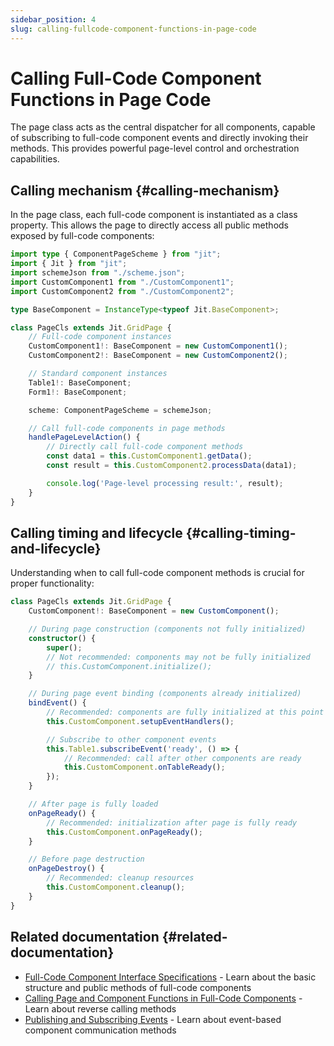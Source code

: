 ```yaml
---
sidebar_position: 4
slug: calling-fullcode-component-functions-in-page-code
---
```


# Calling Full-Code Component Functions in Page Code

The page class acts as the central dispatcher for all components, capable of subscribing to full-code component events and directly invoking their methods. This provides powerful page-level control and orchestration capabilities.

## Calling mechanism {#calling-mechanism}

In the page class, each full-code component is instantiated as a class property. This allows the page to directly access all public methods exposed by full-code components:

```typescript title="Component instances in page.ts"
import type { ComponentPageScheme } from "jit";
import { Jit } from "jit";
import schemeJson from "./scheme.json";
import CustomComponent1 from "./CustomComponent1";
import CustomComponent2 from "./CustomComponent2";

type BaseComponent = InstanceType<typeof Jit.BaseComponent>;

class PageCls extends Jit.GridPage {
    // Full-code component instances
    CustomComponent1!: BaseComponent = new CustomComponent1();
    CustomComponent2!: BaseComponent = new CustomComponent2();

    // Standard component instances
    Table1!: BaseComponent;
    Form1!: BaseComponent;

    scheme: ComponentPageScheme = schemeJson;

    // Call full-code components in page methods
    handlePageLevelAction() {
        // Directly call full-code component methods
        const data1 = this.CustomComponent1.getData();
        const result = this.CustomComponent2.processData(data1);

        console.log('Page-level processing result:', result);
    }
}
```

## Calling timing and lifecycle {#calling-timing-and-lifecycle}

Understanding when to call full-code component methods is crucial for proper functionality:

```typescript title="Calling timing in the lifecycle"
class PageCls extends Jit.GridPage {
    CustomComponent!: BaseComponent = new CustomComponent();

    // During page construction (components not fully initialized)
    constructor() {
        super();
        // Not recommended: components may not be fully initialized
        // this.CustomComponent.initialize();
    }

    // During page event binding (components already initialized)
    bindEvent() {
        // Recommended: components are fully initialized at this point
        this.CustomComponent.setupEventHandlers();

        // Subscribe to other component events
        this.Table1.subscribeEvent('ready', () => {
            // Recommended: call after other components are ready
            this.CustomComponent.onTableReady();
        });
    }

    // After page is fully loaded
    onPageReady() {
        // Recommended: initialization after page is fully ready
        this.CustomComponent.onPageReady();
    }

    // Before page destruction
    onPageDestroy() {
        // Recommended: cleanup resources
        this.CustomComponent.cleanup();
    }
}
```

## Related documentation {#related-documentation}

- [Full-Code Component Interface Specifications](./ui-component-interface-specifications) - Learn about the basic structure and public methods of full-code components
- [Calling Page and Component Functions in Full-Code Components](./calling-page-and-component-functions-in-fullcode-components) - Learn about reverse calling methods
- [Publishing and Subscribing Events](./emitting-events) - Learn about event-based component communication methods
